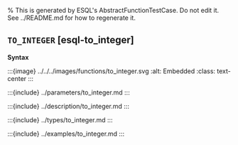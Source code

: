 % This is generated by ESQL's AbstractFunctionTestCase. Do not edit it. See ../README.md for how to regenerate it.

## `TO_INTEGER` [esql-to_integer]

**Syntax**

:::{image} ../../../images/functions/to_integer.svg
:alt: Embedded
:class: text-center
:::


:::{include} ../parameters/to_integer.md
:::

:::{include} ../description/to_integer.md
:::

:::{include} ../types/to_integer.md
:::

:::{include} ../examples/to_integer.md
:::
